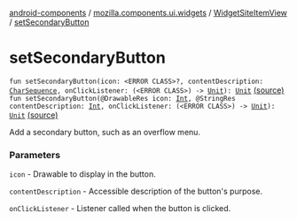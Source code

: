 [android-components](../../index.md) / [mozilla.components.ui.widgets](../index.md) / [WidgetSiteItemView](index.md) / [setSecondaryButton](./set-secondary-button.md)

# setSecondaryButton

`fun setSecondaryButton(icon: <ERROR CLASS>?, contentDescription: `[`CharSequence`](https://kotlinlang.org/api/latest/jvm/stdlib/kotlin/-char-sequence/index.html)`, onClickListener: (<ERROR CLASS>) -> `[`Unit`](https://kotlinlang.org/api/latest/jvm/stdlib/kotlin/-unit/index.html)`): `[`Unit`](https://kotlinlang.org/api/latest/jvm/stdlib/kotlin/-unit/index.html) [(source)](https://github.com/mozilla-mobile/android-components/blob/master/components/ui/widgets/src/main/java/mozilla/components/ui/widgets/WidgetSiteItemView.kt#L72)
`fun setSecondaryButton(@DrawableRes icon: `[`Int`](https://kotlinlang.org/api/latest/jvm/stdlib/kotlin/-int/index.html)`, @StringRes contentDescription: `[`Int`](https://kotlinlang.org/api/latest/jvm/stdlib/kotlin/-int/index.html)`, onClickListener: (<ERROR CLASS>) -> `[`Unit`](https://kotlinlang.org/api/latest/jvm/stdlib/kotlin/-unit/index.html)`): `[`Unit`](https://kotlinlang.org/api/latest/jvm/stdlib/kotlin/-unit/index.html) [(source)](https://github.com/mozilla-mobile/android-components/blob/master/components/ui/widgets/src/main/java/mozilla/components/ui/widgets/WidgetSiteItemView.kt#L90)

Add a secondary button, such as an overflow menu.

### Parameters

`icon` - Drawable to display in the button.

`contentDescription` - Accessible description of the button's purpose.

`onClickListener` - Listener called when the button is clicked.